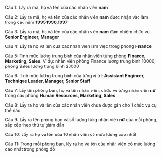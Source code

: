 Câu 1:
Lấy ra mã, họ và tên của các nhân viên **nam**

Câu 2:
Lấy ra mã, họ và tên của các nhân viên **nam** được nhận vào làm trong các năm **1995,1996,1997**

Câu 3:
Lấy ra mã, họ và tên của các nhân viên **nam** đảm nhiệm chức vụ **Senior Engineer, Manager**

Câu 4:
Lấy ra họ và tên của các nhân viên làm việc trong phòng **Finance**

Câu 5:
Tính mức lương trung bình của nhân viên từng phòng **Finance, Marketing, Sales**. Ví dụ: nhân viên phòng Finance lương trung bình 10000, phòng Sales lương trung bình 20000

Câu 6:
Tính mức lương trung bình của từng vị trí: **Assistant Engineer, Technique Leader, Manager, Senior Staff**

Câu 7:
Lấy tên phòng ban, họ và tên nhân viên, chức vụ từng nhân viên **nữ** trong các phòng **Human Resources, Marketing, Sales**

Câu 8:
Lấy ra họ và tên của các nhân viên chưa được gán cho 1 chức vụ cụ thể nào

Câu 9:
Lấy ra tên phòng ban và số lượng từng nhân viên **nữ** của mỗi phòng, sắp xếp theo thứ tự giảm dần

Câu 10:
Lấy ra họ và tên của 10 nhân viên có mức lương cao nhất

Câu 11:
Trong mỗi phòng ban, lấy ra họ và tên của nhân viên có mức lương cao nhất trong phòng đó